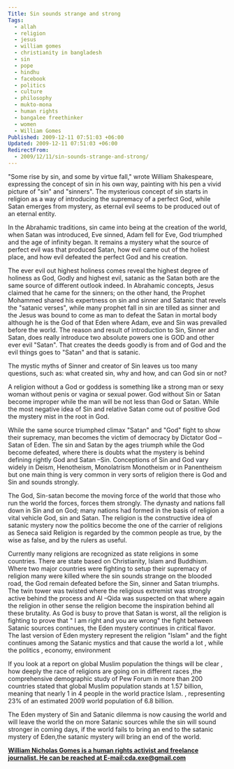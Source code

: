 ```yaml
---
Title: Sin sounds strange and strong
Tags:
  - allah
  - religion
  - jesus
  - william gomes
  - christianity in bangladesh
  - sin
  - pope
  - hindhu
  - facebook
  - politics
  - culture
  - philosophy
  - mukto-mona
  - human rights
  - bangalee freethinker
  - women
  - William Gomes
Published: 2009-12-11 07:51:03 +06:00
Updated: 2009-12-11 07:51:03 +06:00
RedirectFrom:
  - 2009/12/11/sin-sounds-strange-and-strong/
---
```


"Some rise by sin, and some by virtue fall," wrote William Shakespeare, expressing the concept of sin in his own way, painting with his pen a vivid picture of "sin" and "sinners". The mysterious concept of sin starts in religion as a way of introducing the supremacy of a perfect God, while Satan emerges from mystery, as eternal evil seems to be produced out of an eternal entity. 

In the Abrahamic traditions, sin came into being at the creation of the world, when Satan was introduced, Eve sinned, Adam fell for Eve, God triumphed and the age of infinity began. It remains a mystery what the source of perfect evil was that produced Satan, how evil came out of the holiest place, and how evil defeated the perfect God and his creation.

The ever evil out highest holiness comes reveal the highest degree of holiness as God, Godly and highest evil, satanic as the Satan both are the same source of different outlook indeed. In Abrahamic concepts, Jesus claimed that he came for the sinners; on the other hand, the Prophet Mohammed shared his expertness on sin and sinner and Satanic that revels the "satanic verses", while many prophet fall in sin are tilled as sinner and the Jesus was bound to come as man to defeat the Satan in mortal body although he is the God of that Eden where Adam, eve and Sin was prevailed before the world. 
The reason and result of introduction to Sin, Sinner and Satan, does really introduce two absolute powers one is GOD and other ever evil "Satan". That creates the deeds goodly is from and of God and the evil things goes to "Satan" and that is satanic. 

The mystic myths of Sinner and creator of Sin leaves us too many questions, such as: what created sin, why and how, and can God sin or not? 

A religion without a God or goddess is something like a strong man or sexy woman without penis or vagina or sexual power. God without Sin or Satan become improper while the man will be not less than God or Satan. While the most negative idea of Sin and relative Satan come out of positive God the mystery mist in the root in God. 

While the same source triumphed climax "Satan" and "God" fight to show their supremacy, man becomes the victim of democracy by Dictator God –Satan of Eden. The sin and Satan by the ages triumph while the God become defeated, where there is doubts what the mystery is behind defining rightly God and Satan –Sin. 
Conceptions of Sin and God vary widely in Deism, Henotheism, Monolatrism
Monotheism or in Panentheism but one main thing is very common in very sorts of religion there is God and Sin and sounds strongly. 

The God, Sin-satan become the moving force of the world that those who run the world the forces, forces them strongly. The dynasty and nations fall down in Sin and on God; many nations had formed in the basis of religion a vital vehicle God, sin and Satan. 
The religion is the constructive idea of satanic mystery now the politics become the one of the carrier of religions as Seneca said Religion is regarded by the common people as true, by the wise as false, and by the rulers as useful. 

Currently many religions are recognized as state religions in some countries. There are state based on Christianity, Islam and Buddhism. Where two major countries were fighting to setup their supremacy of religion many were killed where the sin sounds strange on the blooded road, the God remain defeated before the Sin, sinner and Satan triumphs. The twin tower was twisted where the religious extremist was strongly active behind the process and Al –Qida was suspected on that where again the religion in other sense the religion become the inspiration behind all these brutality. As God is busy to prove that Satan is worst, all the religion is fighting to prove that " I am right and you are wrong" the fight between Satanic sources continues, the Eden mystery continues in critical flavor. The last version of Eden mystery represent the religion "Islam" and the fight continues among the Satanic mystics and that cause the world a lot , while the politics , economy, environment 

If you look at a report on global Muslim population the things will be clear , how deeply the race of religions are going on in different races ,the comprehensive demographic study of Pew Forum in more than 200 countries stated that global Muslim population stands at 1.57 billion, meaning that nearly 1 in 4 people in the world practice Islam. , representing 23% of an estimated 2009 world population of 6.8 billion.

The Eden mystery of Sin and Satanic dilemma is now causing the world and will leave the world the on more Satanic sources while the sin will sound stronger in coming days, if the world fails to bring an end to the satanic mystery of Eden,the satanic mystery will bring an end of the world.

<a href="https://nicholasgomes.wordpress.com/"><strong>William Nicholas Gomes is a human rights activist and freelance journalist. He can be reached at E-mail:cda.exe@gmail.com</strong></a>

